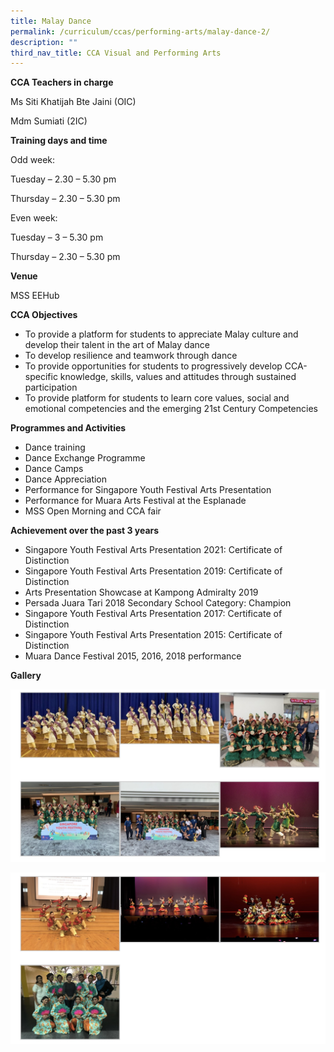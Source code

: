 ```yaml
---
title: Malay Dance
permalink: /curriculum/ccas/performing-arts/malay-dance-2/
description: ""
third_nav_title: CCA Visual and Performing Arts
---
```

**CCA Teachers in charge**

Ms Siti Khatijah Bte Jaini (OIC)

Mdm Sumiati (2IC)

**Training days and time** 

Odd week:

Tuesday – 2.30 – 5.30 pm

Thursday – 2.30 – 5.30 pm

Even week:

Tuesday – 3 – 5.30 pm

Thursday – 2.30 – 5.30 pm

**Venue**

MSS EEHub

**CCA Objectives**

*   To provide a platform for students to appreciate Malay culture and develop their talent in the art of Malay dance
*   To develop resilience and teamwork through dance
*   To provide opportunities for students to progressively develop CCA-specific knowledge, skills, values and attitudes through sustained participation
*   To provide platform for students to learn core values, social and emotional competencies and the emerging 21st Century Competencies

**Programmes and Activities**

*   Dance training
*   Dance Exchange Programme
*   Dance Camps
*   Dance Appreciation
*   Performance for Singapore Youth Festival Arts Presentation
*   Performance for Muara Arts Festival at the Esplanade
*   MSS Open Morning and CCA fair

**Achievement over the past 3 years**

*   Singapore Youth Festival Arts Presentation 2021: Certificate of Distinction
*   Singapore Youth Festival Arts Presentation 2019: Certificate of Distinction
*   Arts Presentation Showcase at Kampong Admiralty 2019
*   Persada Juara Tari 2018 Secondary School Category: Champion
*   Singapore Youth Festival Arts Presentation 2017: Certificate of Distinction
*   Singapore Youth Festival Arts Presentation 2015: Certificate of Distinction
*   Muara Dance Festival 2015, 2016, 2018 performance

**Gallery**

![Malay Dance](/images/Malay%20Dance_1.jpg)

![Malay Dance](/images/Malay%20Dance_2.jpg)